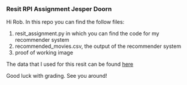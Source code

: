 ### Resit RPI Assignment Jesper Doorn

Hi Rob. In this repo you can find the follow files:

1. resit_assignment.py in which you can find the code for my recommender system
2. recommended_movies.csv, the output of the recommender system
3. proof of working image

The data that I used for this resit can be found [here](https://dlo.mijnhva.nl/d2l/le/content/349047/viewContent/892959/View)

Good luck with grading. See you around!
